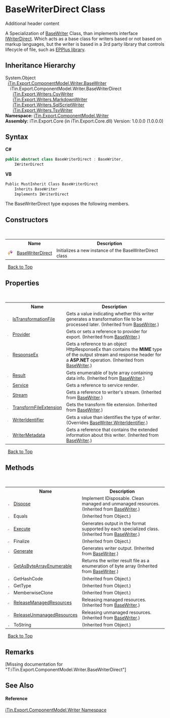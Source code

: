 # BaseWriterDirect Class
Additional header content 

A Specialization of <a href="T_iTin_Export_ComponentModel_Writer_BaseWriter">BaseWriter</a> Class, than implements interface <a href="T_iTin_Export_ComponentModel_Writer_IWriterDirect">IWriterDirect</a>. Which acts as a base class for writers based or not based on markup languages​​, but the writer is based in a 3rd party library that controls lifecycle of file, such as <a href="http://epplus.codeplex.com/">EPPlus library</a>.


## Inheritance Hierarchy
System.Object<br />&nbsp;&nbsp;<a href="T_iTin_Export_ComponentModel_Writer_BaseWriter">iTin.Export.ComponentModel.Writer.BaseWriter</a><br />&nbsp;&nbsp;&nbsp;&nbsp;iTin.Export.ComponentModel.Writer.BaseWriterDirect<br />&nbsp;&nbsp;&nbsp;&nbsp;&nbsp;&nbsp;<a href="T_iTin_Export_Writers_CsvWriter">iTin.Export.Writers.CsvWriter</a><br />&nbsp;&nbsp;&nbsp;&nbsp;&nbsp;&nbsp;<a href="T_iTin_Export_Writers_MarkdownWriter">iTin.Export.Writers.MarkdownWriter</a><br />&nbsp;&nbsp;&nbsp;&nbsp;&nbsp;&nbsp;<a href="T_iTin_Export_Writers_SqlScriptWriter">iTin.Export.Writers.SqlScriptWriter</a><br />&nbsp;&nbsp;&nbsp;&nbsp;&nbsp;&nbsp;<a href="T_iTin_Export_Writers_TsvWriter">iTin.Export.Writers.TsvWriter</a><br />
**Namespace:**&nbsp;<a href="N_iTin_Export_ComponentModel_Writer">iTin.Export.ComponentModel.Writer</a><br />**Assembly:**&nbsp;iTin.Export.Core (in iTin.Export.Core.dll) Version: 1.0.0.0 (1.0.0.0)

## Syntax

**C#**<br />
``` C#
public abstract class BaseWriterDirect : BaseWriter, 
	IWriterDirect
```

**VB**<br />
``` VB
Public MustInherit Class BaseWriterDirect
	Inherits BaseWriter
	Implements IWriterDirect
```

The BaseWriterDirect type exposes the following members.


## Constructors
&nbsp;<table><tr><th></th><th>Name</th><th>Description</th></tr><tr><td>![Protected method](media/protmethod.gif "Protected method")</td><td><a href="M_iTin_Export_ComponentModel_Writer_BaseWriterDirect__ctor">BaseWriterDirect</a></td><td>
Initializes a new instance of the BaseWriterDirect class</td></tr></table>&nbsp;
<a href="#basewriterdirect-class">Back to Top</a>

## Properties
&nbsp;<table><tr><th></th><th>Name</th><th>Description</th></tr><tr><td>![Public property](media/pubproperty.gif "Public property")</td><td><a href="P_iTin_Export_ComponentModel_Writer_BaseWriter_IsTransformationFile">IsTransformationFile</a></td><td>
Gets a value indicating whether this writer generates a transformation file to be processed later.
 (Inherited from <a href="T_iTin_Export_ComponentModel_Writer_BaseWriter">BaseWriter</a>.)</td></tr><tr><td>![Public property](media/pubproperty.gif "Public property")</td><td><a href="P_iTin_Export_ComponentModel_Writer_BaseWriter_Provider">Provider</a></td><td>
Gets or sets a reference to provider for export.
 (Inherited from <a href="T_iTin_Export_ComponentModel_Writer_BaseWriter">BaseWriter</a>.)</td></tr><tr><td>![Public property](media/pubproperty.gif "Public property")</td><td><a href="P_iTin_Export_ComponentModel_Writer_BaseWriter_ResponseEx">ResponseEx</a></td><td>
Gets a reference to an object HttpResponseEx than contains the <strong>MIME</strong> type of the output stream and response header for a <strong>ASP.NET</strong> operation.
 (Inherited from <a href="T_iTin_Export_ComponentModel_Writer_BaseWriter">BaseWriter</a>.)</td></tr><tr><td>![Protected property](media/protproperty.gif "Protected property")</td><td><a href="P_iTin_Export_ComponentModel_Writer_BaseWriter_Result">Result</a></td><td>
Gets enumerable of byte array containing data info.
 (Inherited from <a href="T_iTin_Export_ComponentModel_Writer_BaseWriter">BaseWriter</a>.)</td></tr><tr><td>![Protected property](media/protproperty.gif "Protected property")</td><td><a href="P_iTin_Export_ComponentModel_Writer_BaseWriterDirect_Service">Service</a></td><td>
Gets a reference to service render.</td></tr><tr><td>![Public property](media/pubproperty.gif "Public property")</td><td><a href="P_iTin_Export_ComponentModel_Writer_BaseWriter_Stream">Stream</a></td><td>
Gets a reference to writer's stream.
 (Inherited from <a href="T_iTin_Export_ComponentModel_Writer_BaseWriter">BaseWriter</a>.)</td></tr><tr><td>![Public property](media/pubproperty.gif "Public property")</td><td><a href="P_iTin_Export_ComponentModel_Writer_BaseWriter_TransformFileExtension">TransformFileExtension</a></td><td>
Gets the transform file extension.
 (Inherited from <a href="T_iTin_Export_ComponentModel_Writer_BaseWriter">BaseWriter</a>.)</td></tr><tr><td>![Public property](media/pubproperty.gif "Public property")</td><td><a href="P_iTin_Export_ComponentModel_Writer_BaseWriterDirect_WriterIdentifier">WriterIdentifier</a></td><td>
Gets a value than identifies the type of writer.
 (Overrides <a href="P_iTin_Export_ComponentModel_Writer_BaseWriter_WriterIdentifier">BaseWriter.WriterIdentifier</a>.)</td></tr><tr><td>![Public property](media/pubproperty.gif "Public property")</td><td><a href="P_iTin_Export_ComponentModel_Writer_BaseWriter_WriterMetadata">WriterMetadata</a></td><td>
Gets a reference that contains the extended information about this writer.
 (Inherited from <a href="T_iTin_Export_ComponentModel_Writer_BaseWriter">BaseWriter</a>.)</td></tr></table>&nbsp;
<a href="#basewriterdirect-class">Back to Top</a>

## Methods
&nbsp;<table><tr><th></th><th>Name</th><th>Description</th></tr><tr><td>![Public method](media/pubmethod.gif "Public method")</td><td><a href="M_iTin_Export_ComponentModel_Writer_BaseWriter_Dispose">Dispose</a></td><td>
Implement IDisposable. Clean managed and unmanaged resources.
 (Inherited from <a href="T_iTin_Export_ComponentModel_Writer_BaseWriter">BaseWriter</a>.)</td></tr><tr><td>![Public method](media/pubmethod.gif "Public method")</td><td>Equals</td><td> (Inherited from Object.)</td></tr><tr><td>![Protected method](media/protmethod.gif "Protected method")</td><td><a href="M_iTin_Export_ComponentModel_Writer_BaseWriter_Execute">Execute</a></td><td>
Generates output in the format supported by each specialized class.
 (Inherited from <a href="T_iTin_Export_ComponentModel_Writer_BaseWriter">BaseWriter</a>.)</td></tr><tr><td>![Protected method](media/protmethod.gif "Protected method")</td><td>Finalize</td><td> (Inherited from Object.)</td></tr><tr><td>![Public method](media/pubmethod.gif "Public method")</td><td><a href="M_iTin_Export_ComponentModel_Writer_BaseWriter_Generate">Generate</a></td><td>
Generates writer output.
 (Inherited from <a href="T_iTin_Export_ComponentModel_Writer_BaseWriter">BaseWriter</a>.)</td></tr><tr><td>![Public method](media/pubmethod.gif "Public method")</td><td><a href="M_iTin_Export_ComponentModel_Writer_BaseWriter_GetAsByteArrayEnumerable">GetAsByteArrayEnumerable</a></td><td>
Returns the writer result file as a enumeration of byte array
 (Inherited from <a href="T_iTin_Export_ComponentModel_Writer_BaseWriter">BaseWriter</a>.)</td></tr><tr><td>![Public method](media/pubmethod.gif "Public method")</td><td>GetHashCode</td><td> (Inherited from Object.)</td></tr><tr><td>![Public method](media/pubmethod.gif "Public method")</td><td>GetType</td><td> (Inherited from Object.)</td></tr><tr><td>![Protected method](media/protmethod.gif "Protected method")</td><td>MemberwiseClone</td><td> (Inherited from Object.)</td></tr><tr><td>![Protected method](media/protmethod.gif "Protected method")</td><td><a href="M_iTin_Export_ComponentModel_Writer_BaseWriter_ReleaseManagedResources">ReleaseManagedResources</a></td><td>
Releasing managed resources.
 (Inherited from <a href="T_iTin_Export_ComponentModel_Writer_BaseWriter">BaseWriter</a>.)</td></tr><tr><td>![Protected method](media/protmethod.gif "Protected method")</td><td><a href="M_iTin_Export_ComponentModel_Writer_BaseWriter_ReleaseUnmanagedResources">ReleaseUnmanagedResources</a></td><td>
Releasing unmanaged resources.
 (Inherited from <a href="T_iTin_Export_ComponentModel_Writer_BaseWriter">BaseWriter</a>.)</td></tr><tr><td>![Public method](media/pubmethod.gif "Public method")</td><td>ToString</td><td> (Inherited from Object.)</td></tr></table>&nbsp;
<a href="#basewriterdirect-class">Back to Top</a>

## Remarks
\[Missing <remarks> documentation for "T:iTin.Export.ComponentModel.Writer.BaseWriterDirect"\]

## See Also


#### Reference
<a href="N_iTin_Export_ComponentModel_Writer">iTin.Export.ComponentModel.Writer Namespace</a><br />